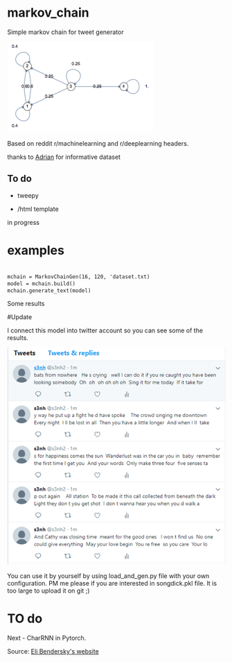 # markov_chain
Simple markov chain for tweet generator 


![](https://github.com/s3nh/markov_chain/blob/master/imgs/markov_chains.png)


Based on reddit r/machinelearning and r/deeplearning headers.

thanks to [Adrian](https://github.com/xadrianzetx) for informative dataset 


## To do

- tweepy

- /html template


in progress


# examples 


```

mchain = MarkovChainGen(16, 120, 'dataset.txt)
model = mchain.build()
mchain.generate_text(model)

```

Some results 

#Update 


I connect this model into twitter account so you can see some of the results. 

![](https://github.com/s3nh/markov_chain/blob/master/imgs/Przechwytywanie.png)


You can use it by yourself by using load_and_gen.py file with your own configuration. 
PM me please if you are interested in songdick.pkl file. 
It is too large to upload it on git ;)

# TO do 



Next - CharRNN in Pytorch. 


Source: [Eli Bendersky's website](https://eli.thegreenplace.net/)
